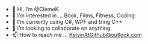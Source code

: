 - 👋 Hi, I’m @ClemeK
- 👀 I’m interested in ... Book, Films, Fitness, Coding.
- 🌱 I’m currently using C#, WPF and tring C++
- 💞️ I’m looking to collaborate on anything.
- 📫 How to reach me ... KelvinAtGithub@outlook.com

<!---
ClemeK/ClemeK is a ✨ special ✨ repository because its `README.md` (this file) appears on your GitHub profile.
You can click the Preview link to take a look at your changes.
--->
